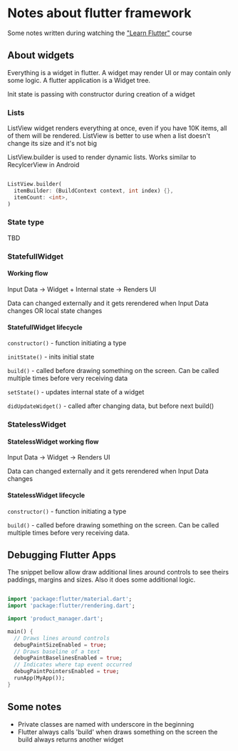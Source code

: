 # Notes about flutter framework

Some notes written during watching the ["Learn Flutter"](https://www.udemy.com/learn-flutter-dart-to-build-ios-android-apps/) course

## About widgets

Everything is a widget in flutter. A widget may render UI or may contain only some logic. A flutter application is a Widget tree.

Init state is passing with constructor during creation of a widget

### Lists

ListView widget renders everything at once, even if you have 10K items, all of them will be rendered. ListView is better to use when a list doesn't change its size and it's not big

ListView.builder is used to render dynamic lists. Works similar to RecylcerView in Android

```dart

ListView.builder(
  itemBuilder: (BuildContext context, int index) {},
  itemCount: <int>,
)

```

### State<T> type

TBD

### StatefullWidget

#### Working flow

Input Data -> Widget + Internal state -> Renders UI

Data can changed externally and it gets rerendered when Input Data changes OR local state changes

#### StatefullWidget lifecycle

```constructor()``` - function initiating a type

```initState()``` - inits initial state

```build()``` - called before drawing something on the screen. Can be called multiple times before very receiving data

```setState()``` - updates internal state of a widget

```didUpdateWidget()``` - called after changing data, but before next build()

### StatelessWidget

#### StatelessWidget working flow

Input Data -> Widget -> Renders UI

Data can changed externally and it gets rerendered when Input Data changes

#### StatelessWidget lifecycle

```constructor()``` - function initiating a type

```build()``` - called before drawing something on the screen. Can be called multiple times before very receiving data.

## Debugging Flutter Apps

The snippet bellow allow draw additional lines around controls to see theirs paddings, margins and sizes. Also it does some additional logic.

```dart

import 'package:flutter/material.dart';
import 'package:flutter/rendering.dart';

import 'product_manager.dart';

main() {
  // Draws lines around controls
  debugPaintSizeEnabled = true;
  // Draws baseline of a text
  debugPaintBaselinesEnabled = true;
  // Indicates where tap event occurred
  debugPaintPointersEnabled = true;
  runApp(MyApp());
}

```

## Some notes

- Private classes are named with underscore in the beginning
- Flutter always calls 'build' when draws something on the screen the build always returns another widget
